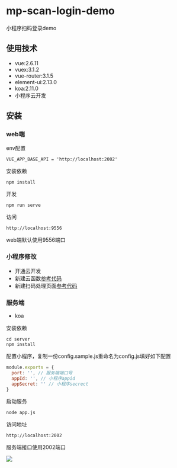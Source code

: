 # mp-scan-login-demo
小程序扫码登录demo

## 使用技术
- vue:2.6.11
- vuex:3.1.2
- vue-router:3.1.5
- element-ui:2.13.0
- koa:2.11.0
- 小程序云开发

## 安装

### web端
env配置
```
VUE_APP_BASE_API = 'http://localhost:2002'
```

安装依赖
```
npm install
```

开发
```
npm run serve
```

访问
```
http://localhost:9556
```
web端默认使用9556端口

### 小程序修改
- 开通云开发
- 新建云函数[参考代码](https://github.com/xuedingmiaojun/blog_mp/tree/master/mp/static/functions/openid_login)
- 新建扫码处理页面[参考代码](https://github.com/xuedingmiaojun/blog_mp/tree/master/mp/src)

### 服务端
- koa

安装依赖
```
cd server
npm install
```

配置小程序，复制一份config.sample.js重命名为config.js填好如下配置  
```js
module.exports = {
  port: '', // 服务端端口号
  appId: '', // 小程序appid
  appSecret: '' // 小程序secrect
}
```

启动服务
```
node app.js
```

访问地址
```
http://localhost:2002
```
服务端接口使用2002端口

![](https://visitor-badge.glitch.me/badge?page_id=xuedingmiaojun.mp-scan-login-demo)

